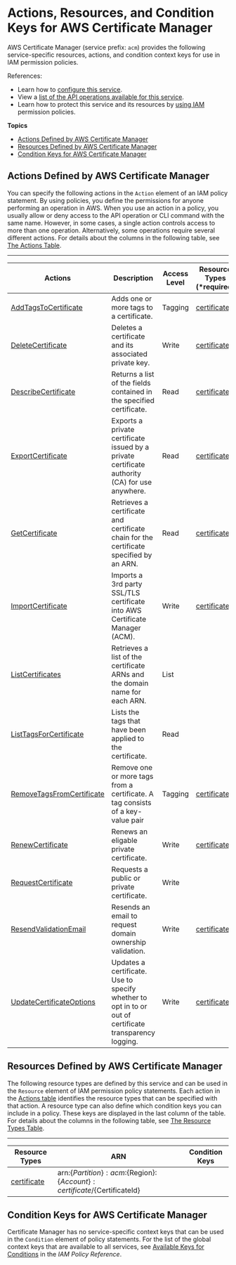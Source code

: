 # Actions, Resources, and Condition Keys for AWS Certificate Manager<a name="list_awscertificatemanager"></a>

AWS Certificate Manager \(service prefix: `acm`\) provides the following service\-specific resources, actions, and condition context keys for use in IAM permission policies\.

References:
+ Learn how to [configure this service](https://docs.aws.amazon.com/acm/latest/userguide/)\.
+ View a [list of the API operations available for this service](https://docs.aws.amazon.com/acm/latest/APIReference/)\.
+ Learn how to protect this service and its resources by [using IAM](https://docs.aws.amazon.com/acm/latest/userguide/assets.html) permission policies\.

**Topics**
+ [Actions Defined by AWS Certificate Manager](#awscertificatemanager-actions-as-permissions)
+ [Resources Defined by AWS Certificate Manager](#awscertificatemanager-resources-for-iam-policies)
+ [Condition Keys for AWS Certificate Manager](#awscertificatemanager-policy-keys)

## Actions Defined by AWS Certificate Manager<a name="awscertificatemanager-actions-as-permissions"></a>

You can specify the following actions in the `Action` element of an IAM policy statement\. By using policies, you define the permissions for anyone performing an operation in AWS\. When you use an action in a policy, you usually allow or deny access to the API operation or CLI command with the same name\. However, in some cases, a single action controls access to more than one operation\. Alternatively, some operations require several different actions\. For details about the columns in the following table, see [The Actions Table](reference_policies_actions-resources-contextkeys.md#actions_table)\.


****  

| Actions | Description | Access Level | Resource Types \(\*required\) | Condition Keys | Dependent Actions | 
| --- | --- | --- | --- | --- | --- | 
|   [ AddTagsToCertificate ](https://docs.aws.amazon.com/acm/latest/APIReference/API_AddTagsToCertificate.html)  | Adds one or more tags to a certificate\. | Tagging |   [ certificate\* ](#awscertificatemanager-certificate)   |  |  | 
|   [ DeleteCertificate ](https://docs.aws.amazon.com/acm/latest/APIReference/API_DeleteCertificate.html)  | Deletes a certificate and its associated private key\. | Write |   [ certificate\* ](#awscertificatemanager-certificate)   |  |  | 
|   [ DescribeCertificate ](https://docs.aws.amazon.com/acm/latest/APIReference/API_DescribeCertificate.html)  | Returns a list of the fields contained in the specified certificate\. | Read |   [ certificate\* ](#awscertificatemanager-certificate)   |  |  | 
|   [ ExportCertificate ](https://docs.aws.amazon.com/acm/latest/APIReference/API_ExportCertificate.html)  | Exports a private certificate issued by a private certificate authority \(CA\) for use anywhere\. | Read |   [ certificate\* ](#awscertificatemanager-certificate)   |  |  | 
|   [ GetCertificate ](https://docs.aws.amazon.com/acm/latest/APIReference/API_GetCertificate.html)  | Retrieves a certificate and certificate chain for the certificate specified by an ARN\. | Read |   [ certificate\* ](#awscertificatemanager-certificate)   |  |  | 
|   [ ImportCertificate ](https://docs.aws.amazon.com/acm/latest/APIReference/API_ImportCertificate.html)  | Imports a 3rd party SSL/TLS certificate into AWS Certificate Manager \(ACM\)\. | Write |   [ certificate\* ](#awscertificatemanager-certificate)   |  |  | 
|   [ ListCertificates ](https://docs.aws.amazon.com/acm/latest/APIReference/API_ListCertificates.html)  | Retrieves a list of the certificate ARNs and the domain name for each ARN\. | List |  |  |  | 
|   [ ListTagsForCertificate ](https://docs.aws.amazon.com/acm/latest/APIReference/API_ListTagsForCertificate.html)  | Lists the tags that have been applied to the certificate\. | Read |  |  |  | 
|   [ RemoveTagsFromCertificate ](https://docs.aws.amazon.com/acm/latest/APIReference/API_RemoveTagsFromCertificate.html)  | Remove one or more tags from a certificate\. A tag consists of a key\-value pair | Tagging |   [ certificate\* ](#awscertificatemanager-certificate)   |  |  | 
|   [ RenewCertificate ](https://docs.aws.amazon.com/acm/latest/APIReference/API_RenewCertificate.html)  | Renews an eligable private certificate\. | Write |   [ certificate\* ](#awscertificatemanager-certificate)   |  |  | 
|   [ RequestCertificate ](https://docs.aws.amazon.com/acm/latest/APIReference/API_RequestCertificate.html)  | Requests a public or private certificate\. | Write |  |  |  | 
|   [ ResendValidationEmail ](https://docs.aws.amazon.com/acm/latest/APIReference/API_ResendValidationEmail.html)  | Resends an email to request domain ownership validation\. | Write |   [ certificate\* ](#awscertificatemanager-certificate)   |  |  | 
|   [ UpdateCertificateOptions ](https://docs.aws.amazon.com/acm/latest/APIReference/API_UpdateCertificateOptions.html)  | Updates a certificate\. Use to specify whether to opt in to or out of certificate transparency logging\. | Write |   [ certificate\* ](#awscertificatemanager-certificate)   |  |  | 

## Resources Defined by AWS Certificate Manager<a name="awscertificatemanager-resources-for-iam-policies"></a>

The following resource types are defined by this service and can be used in the `Resource` element of IAM permission policy statements\. Each action in the [Actions table](#awscertificatemanager-actions-as-permissions) identifies the resource types that can be specified with that action\. A resource type can also define which condition keys you can include in a policy\. These keys are displayed in the last column of the table\. For details about the columns in the following table, see [The Resource Types Table](reference_policies_actions-resources-contextkeys.md#resources_table)\.


****  

| Resource Types | ARN | Condition Keys | 
| --- | --- | --- | 
|   [ certificate ](https://docs.aws.amazon.com/acm/latest/userguide/authen-overview.html#acm-resources-operations)  |  arn:$\{Partition\}:acm:$\{Region\}:$\{Account\}:certificate/$\{CertificateId\}  |  | 

## Condition Keys for AWS Certificate Manager<a name="awscertificatemanager-policy-keys"></a>

Certificate Manager has no service\-specific context keys that can be used in the `Condition` element of policy statements\. For the list of the global context keys that are available to all services, see [Available Keys for Conditions](reference_policies_condition-keys.html#AvailableKeys) in the *IAM Policy Reference*\.